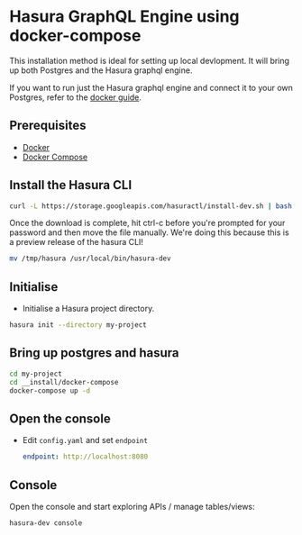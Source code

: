 # Hasura GraphQL Engine using docker-compose

This installation method is ideal for setting up local devlopment. It will bring up both Postgres and the Hasura graphql engine.

If you want to run just the Hasura graphql engine and connect it to your own Postgres, refer to the [docker guide](../docker-run/README.md).

## Prerequisites

- [Docker](https://docs.docker.com/install/)
- [Docker Compose](https://docs.docker.com/compose/install/#install-compose)

## Install the Hasura CLI

```bash
curl -L https://storage.googleapis.com/hasuractl/install-dev.sh | bash 
```

Once the download is complete, hit ctrl-c before you're prompted for your password and then move the file manually. We're doing this because this is a preview release of the hasura CLI!

```bash
mv /tmp/hasura /usr/local/bin/hasura-dev
```

## Initialise

- Initialise a Hasura project directory.
```bash
hasura init --directory my-project
```

## Bring up postgres and hasura

```bash
cd my-project
cd __install/docker-compose
docker-compose up -d
```

## Open the console

- Edit `config.yaml` and set `endpoint`
  ```yaml
  endpoint: http://localhost:8080
  ```

## Console

Open the console and start exploring APIs / manage tables/views:
```bash
hasura-dev console
```
